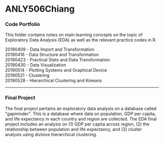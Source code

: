 # ANLY506Chiang


### Code Portfolio

This folder contains notes on main learning concepts on the topic of Exploratory Data Analysis (EDA) as well as the relevant practice codes in R. 

20190409 - Data Import and Transformation <br>
20190416 - Data Structure and Transformation <br>
20190423 - Practical Stats and Data Transformation <br>
20190430 - Data Visualization <br>
20190514 - Plotting Systems and Graphical Device <br>
20190521 - Clustering <br>
20190528 - Hierarchical Clustering and Kmeans <br>


--------------------------------------------------------------------------------------------


### Final Project

The final project pertains an exploratory data analysis on a database called "gapminder". This is a database where data on population, GDP per capita, and life expectancy in each country and region are collected. The EDA final project includes an analysis on (1) GDP per capita across region, (2) the relationship between population and life expectancy, and (3) cluster analysis using divisive hierarchical clustering. 